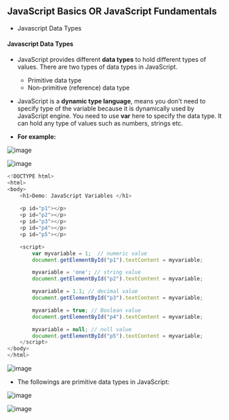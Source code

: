 ## JavaScript Basics OR JavaScript Fundamentals

* Javascript Data Types




#### Javascript Data Types

* JavaScript provides different **data types** to hold different types of values. There are two types of data types in JavaScript.
  * Primitive data type
  * Non-primitive (reference) data type

* JavaScript is a **dynamic type language**, means you don't need to specify type of the variable because it is dynamically used by JavaScript engine. You need to use **var** here to specify the data type. It can hold any type of values such as numbers, strings etc.

* **For example:**

![image](https://user-images.githubusercontent.com/40323661/153751038-5fcddb0a-2d10-4cab-82d1-9ac35e1f69ef.png)

![image](https://user-images.githubusercontent.com/40323661/153751021-2767044b-63d2-4660-b2b5-cfacd0999373.png)


```JavaScript
<!DOCTYPE html>
<html>
<body>
	<h1>Demo: JavaScript Variables </h1>
	
	<p id="p1"></p>
	<p id="p2"></p>
	<p id="p3"></p>
	<p id="p4"></p>
	<p id="p5"></p>

	<script>
		var myvariable = 1;  // numeric value
		document.getElementById("p1").textContent = myvariable;

		myvariable = 'one'; // string value
		document.getElementById("p2").textContent = myvariable;

		myvariable = 1.1; // decimal value
		document.getElementById("p3").textContent = myvariable;

		myvariable = true; // Boolean value
		document.getElementById("p4").textContent = myvariable;

		myvariable = null; // null value
		document.getElementById("p5").textContent = myvariable;
    </script>
</body>
</html>
```

![image](https://user-images.githubusercontent.com/40323661/153751137-42bc496c-f4ff-4848-bb10-c01cc6326201.png)

* The followings are primitive data types in JavaScript:

![image](https://user-images.githubusercontent.com/40323661/153751242-fced1d55-b7fe-4588-a6a7-c07d0bd3ccae.png)

![image](https://user-images.githubusercontent.com/40323661/153751358-f3e8edd9-1707-4015-84ba-0f57de5c2c62.png)
